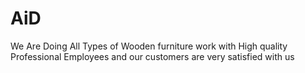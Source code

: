 # AiD
We Are Doing All Types of Wooden furniture work with High quality Professional Employees and our customers are very satisfied with us
